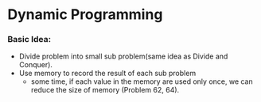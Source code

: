 # Dynamic Programming

### Basic Idea:
- Divide problem into small sub problem(same idea as Divide and Conquer).
- Use memory to record the result of each sub problem
    + some time, if each value in the memory are used only once, we can reduce the size of memory (Problem 62, 64).
